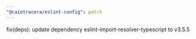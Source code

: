 ```yaml
---
"@caiotracera/eslint-config": patch
---
```


fix(deps): update dependency eslint-import-resolver-typescript to v3.5.5
